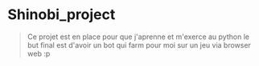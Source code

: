 # Shinobi_project
> Ce projet est en place pour que j'aprenne et m'exerce au python
le but final est d'avoir un bot qui farm pour moi sur un jeu via browser web :p

